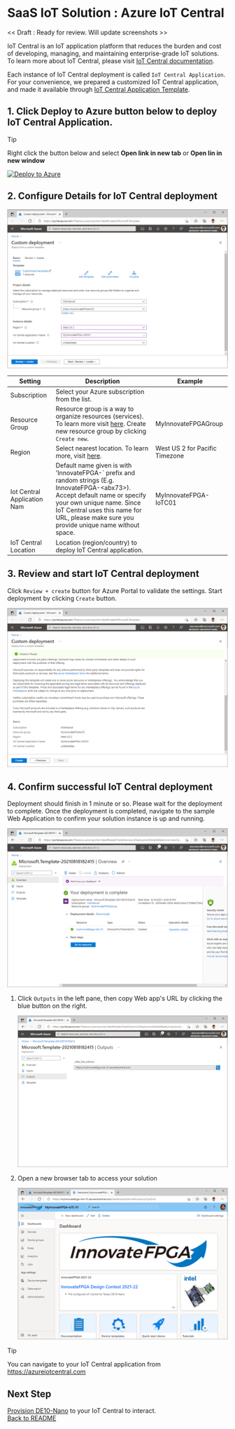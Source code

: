 # SaaS IoT Solution : Azure IoT Central

<< Draft : Ready for review.  Will update screenshots >>

IoT Central is an IoT application platform that reduces the burden and cost of developing, managing, and maintaining enterprise-grade IoT solutions.  To learn more about IoT Central, please visit [IoT Central documentation](https://docs.microsoft.com/azure/iot-central/core/overview-iot-central).

Each instance of IoT Central deployment is called `IoT Central Application`.  For your convenience, we prepared a customized IoT Central application, and made it available through [IoT Central Application Template](https://docs.microsoft.com/azure/iot-central/core/concepts-app-templates).

## 1. Click **Deploy to Azure** button below to deploy IoT Central Application.

> [!TIP]  
> Right click the button below and select **Open link in new tab** or **Open lin in new window**

[![Deploy to Azure](https://aka.ms/deploytoazurebutton)](https://portal.azure.com/#create/Microsoft.Template/uri/https%3A%2F%2Fraw.githubusercontent.com%2Fdaisukeiot%2FInnovateFPGA2021%2Fmain%2Fazuredeployiotc.json)

## 2. Configure Details for IoT Central deployment

![SaaS01](images/SaaS-01.png)

| Setting        | Description                                                                                                                                                                    | Example    |
|----------------|--------------------------------------------------------------------------------------------------------------------------------------------------------------------------------|------------|
| Subscription   | Select your Azure subscription from the list.                                                                                                                                  |            |
| Resource Group | Resource group is a way to organize resources (services).  To learn more visit [here](/azure/azure-resource-manager/management/manage-resource-groups-portal).  Create new resource group by clicking `Create new`.| MyInnovateFPGAGroup           |
| Region         | Select nearest location.  To learn more, visit [here](https://azure.microsoft.com/global-infrastructure/geographies/#overview).                                                                                                                                                       | West US 2 for Pacific Timezone           |
| Iot Central Application Nam      | Default name given is with 'InnovateFPGA-` prefix and random strings (E.g. InnovateFPGA-&lt;abx73&gt;).  Accept default name or specify your own unique name.  Since IoT Central uses this name for URL, please make sure you provide unique name without space. | MyInnovateFPGA-IoTC01 |
| IoT Central Location    | Location (region/country) to deploy IoT Central application.  |            |

## 3. Review and start IoT Central deployment

Click `Review + create` button for Azure Portal to validate the settings.  Start deployment by clicking `Create` button.

![SaaS02](images/SaaS-02.png)

## 4. Confirm successful IoT Central deployment

Deployment should finish in 1 minute or so.  Please wait for the deployment to complete.
Once the deployment is completed, navigate to the sample Web Application to confirm your solution instance is up and running.

![SaaS03](images/SaaS-03.png)

1. Click `Outputs` in the left pane, then copy Web app's URL by clicking the blue button on the right.

    ![PaaS04](images/SaaS-04.png)

1. Open a new browser tab to access your solution

    ![SaaS05](images/SaaS-05.png)

> [!TIP]  
> You can navigate to your IoT Central application from <https://azureiotcentral.com>

## Next Step

[Provision DE10-Nano](SaaS-Instruction.md) to your IoT Central to interact.  
[Back to README](README.md)